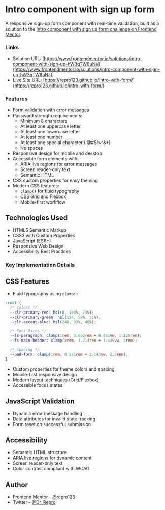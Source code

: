 # Intro component with sign up form

A responsive sign-up form component with real-time validation, built as a solution to the [Intro component with sign up form challenge on Frontend Mentor](https://www.frontendmentor.io/challenges/intro-component-with-signup-form-5cf91bd49edda32581d28fd1).

### Links

- Solution URL: [https://www.frontendmentor.io/solutions/intro-component-with-sign-up-hW3qTW8uNa](https://www.frontendmentor.io/solutions/intro-component-with-sign-up-hW3qTW8uNa)
- Live Site URL: [https://repro123.github.io/intro-with-form/](https://repro123.github.io/intro-with-form/)

### Features

- Form validation with error messages
- Password strength requirements:
  - Minimum 8 characters
  - At least one uppercase letter
  - At least one lowercase letter
  - At least one number
  - At least one special character (!@#$%^&\*)
  - No spaces
- Responsive design for mobile and desktop
- Accessible form elements with:
  - ARIA live regions for error messages
  - Screen reader-only text
  - Semantic HTML
- CSS custom properties for easy theming
- Modern CSS features:
  - `clamp()` for fluid typography
  - CSS Grid and Flexbox
  - Mobile-first workflow

## Technologies Used

- HTML5 Semantic Markup
- CSS3 with Custom Properties
- JavaScript (ES6+)
- Responsive Web Design
- Accessibility Best Practices

### Key Implementation Details

## CSS Features

- Fluid typography using `clamp()`

```css
:root {
  /* Colors */
  --clr-primary-red: hsl(0, 100%, 74%);
  --clr-primary-green: hsl(154, 59%, 51%);
  --clr-accent-blue: hsl(248, 32%, 49%);

  /* Font Sizes */
  --fs-paragraph: clamp(1rem, 0.692rem + 0.481vw, 1.125rem);
  --fs-main-header: clamp(2rem, 1.714rem + 1.429vw, 3rem);

  /* Spacing */
  --pad-form: clamp(1rem, 0.571rem + 2.143vw, 2.5rem);
}
```

- Custom properties for theme colors and spacing
- Mobile-first responsive design
- Modern layout techniques (Grid/Flexbox)
- Accessible focus states

## JavaScript Validation

- Dynamic error message handling
- Data attributes for invalid state tracking
- Form reset on successful submission

## Accessibility

- Semantic HTML structure
- ARIA live regions for dynamic content
- Screen reader-only text
- Color contrast compliant with WCAG

## Author

- Frontend Mentor - [@repro123](https://www.frontendmentor.io/profile/repro123)
- Twitter - [@Dr_Repro](https://www.twitter.com/Dr_Repro)
